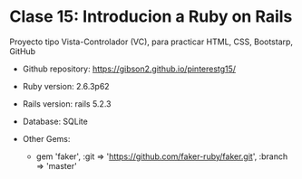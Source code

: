# Clase 15: Introducion a Ruby on Rails

Proyecto tipo Vista-Controlador (VC), para practicar HTML, CSS, Bootstarp, GitHub

* Github repository: https://gibson2.github.io/pinterestg15/

* Ruby version: 2.6.3p62

* Rails version: rails 5.2.3

* Database: SQLite

* Other Gems:
    - gem 'faker', :git => 'https://github.com/faker-ruby/faker.git', :branch => 'master'

